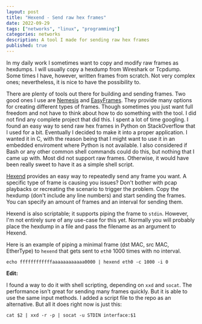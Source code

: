 ```yaml
---
layout: post
title: "Hexend - Send raw hex frames"
date: 2022-09-29
tags: ["networks", "linux", "programming"]
categories: networks
description: A tool I made for sending raw hex frames
published: true
---
```


In my daily work I sometimes want to copy and modify raw frames as hexdumps. I
will usually copy a hexdump from Wireshark or Tcpdump. Some times I have,
however, written frames from scratch. Not very complex ones; nevertheless, it
is nice to have the possibility to.

There are plenty of tools out there for building and sending frames. Two good
ones I use are [Nemesis](https://github.com/libnet/nemesis) and
[EasyFrames](https://github.com/microchip-ung/easyframes). They provide many
options for creating different types of frames. Though sometimes you just want
full freedom and not have to think about how to do something with the tool. I
did not find any complete project that did this. I spent a lot of time
googling. I found an easy way to send raw hex frames in Python on StackOverflow
that I used for a bit. Eventually I decided to make it into a proper
application. I wanted it in C, with the reason being that I might want to use
it in an embedded enviroment where Python is not available. I also considered
if Bash or any other common shell commands could do this, but nothing that I
came up with. Most did not support raw frames. Otherwise, it would have been
really sweet to have it as a simple shell script.

[Hexend](https://github.com/cappe987/hexend) provides an easy way to repeatedly
send any frame you want. A specific type of frame is causing you issues? Don't
bother with pcap playbacks or recreating the scenario to trigger the problem.
Copy the hexdump (don't include any line numbers) and start sending the frames.
You can specify an amount of frames and an interval for sending them.

Hexend is also scriptable; it supports piping the frame to `stdin`. However, I'm
not entirely sure of any use-case for this yet. Normally you will probably place
the hexdump in a file and pass the filename as an argument to Hexend.

Here is an example of piping a minimal frame (dst MAC, src MAC, EtherType) to
`hexend` that gets sent to `eth0` 1000 times with no interval. 
```
echo ffffffffffffaaaaaaaaaaaa0000 | hexend eth0 -c 1000 -i 0
```


**Edit:**

I found a way to do it with shell scripting, depending on `xxd` and `socat`.
The performance isn't great for sending many frames quickly. But it is able to
use the same input methods. I added a script file to the repo as an
alternative. But all it does right now is just this:
```
cat $2 | xxd -r -p | socat -u STDIN interface:$1
```
